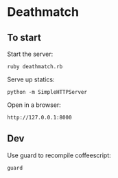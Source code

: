 Deathmatch
====


To start
----

Start the server:

    ruby deathmatch.rb

Serve up statics:

    python -m SimpleHTTPServer

Open in a browser:

    http://127.0.0.1:8000


Dev
----

Use guard to recompile coffeescript:

    guard
